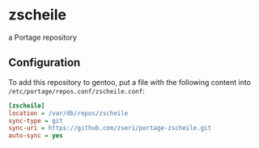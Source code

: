 # zscheile

a Portage repository

## Configuration

To add this repository to gentoo, put a file with the following content into
`/etc/portage/repos.conf/zscheile.conf`:

```ini
[zscheile]
location = /var/db/repos/zscheile
sync-type = git
sync-uri = https://github.com/zseri/portage-zscheile.git
auto-sync = yes
```
